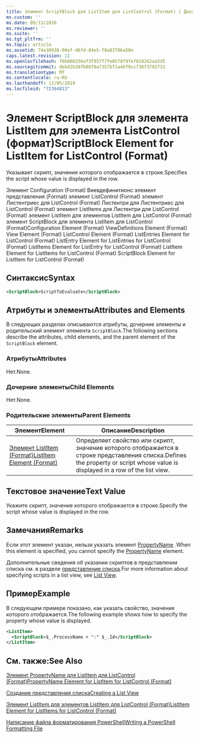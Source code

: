```yaml
---
title: Элемент ScriptBlock для ListItem для ListControl (Format) | Документация Майкрософт
ms.custom: ''
ms.date: 09/13/2016
ms.reviewer: ''
ms.suite: ''
ms.tgt_pltfrm: ''
ms.topic: article
ms.assetid: 74e30938-00ef-46fd-84e5-f0a83706a50e
caps.latest.revision: 11
ms.openlocfilehash: 76b600256af3f957f7fe0578f9fef810262aa5d5
ms.sourcegitcommit: debd2b38fb8070a7357bf1a4bf9cc736f3702f31
ms.translationtype: MT
ms.contentlocale: ru-RU
ms.lasthandoff: 12/05/2019
ms.locfileid: "72364813"
---
```

# <a name="scriptblock-element-for-listitem-for-listcontrol-format"></a><span data-ttu-id="a8123-102">Элемент ScriptBlock для элемента ListItem для элемента ListControl (формат)</span><span class="sxs-lookup"><span data-stu-id="a8123-102">ScriptBlock Element for ListItem for ListControl (Format)</span></span>

<span data-ttu-id="a8123-103">Указывает скрипт, значение которого отображается в строке.</span><span class="sxs-lookup"><span data-stu-id="a8123-103">Specifies the script whose value is displayed in the row.</span></span>

<span data-ttu-id="a8123-104">Элемент Configuration (Format) Виевдефинитионс элемент представления (Format) элемент ListControl (Format) элемент Листентриес для ListControl (Format) Листентри для Листентриес для ListControl (Format) элемент ListItems для Листентри для ListControl (Format) элемент ListItem для элементов ListItem для ListControl (Format) элемент ScriptBlock для элемента ListItem для ListControl (Format)</span><span class="sxs-lookup"><span data-stu-id="a8123-104">Configuration Element (Format) ViewDefinitions Element (Format) View Element (Format) ListControl Element (Format) ListEntries Element for ListControl (Format) ListEntry Element for ListEntries for ListControl (Format) ListItems Element for ListEntry for ListControl (Format) ListItem Element for ListItems for ListControl (Format) ScriptBlock Element for ListItem for ListControl (Format)</span></span>

## <a name="syntax"></a><span data-ttu-id="a8123-105">Синтаксис</span><span class="sxs-lookup"><span data-stu-id="a8123-105">Syntax</span></span>

```xml
<ScriptBlock>ScriptToEvaluate</ScriptBlock>
```

## <a name="attributes-and-elements"></a><span data-ttu-id="a8123-106">Атрибуты и элементы</span><span class="sxs-lookup"><span data-stu-id="a8123-106">Attributes and Elements</span></span>

<span data-ttu-id="a8123-107">В следующих разделах описываются атрибуты, дочерние элементы и родительский элемент элемента `ScriptBlock`.</span><span class="sxs-lookup"><span data-stu-id="a8123-107">The following sections describe the attributes, child elements, and the parent element of the `ScriptBlock` element.</span></span>

### <a name="attributes"></a><span data-ttu-id="a8123-108">Атрибуты</span><span class="sxs-lookup"><span data-stu-id="a8123-108">Attributes</span></span>

<span data-ttu-id="a8123-109">Нет.</span><span class="sxs-lookup"><span data-stu-id="a8123-109">None.</span></span>

### <a name="child-elements"></a><span data-ttu-id="a8123-110">Дочерние элементы</span><span class="sxs-lookup"><span data-stu-id="a8123-110">Child Elements</span></span>

<span data-ttu-id="a8123-111">Нет.</span><span class="sxs-lookup"><span data-stu-id="a8123-111">None.</span></span>

### <a name="parent-elements"></a><span data-ttu-id="a8123-112">Родительские элементы</span><span class="sxs-lookup"><span data-stu-id="a8123-112">Parent Elements</span></span>

|<span data-ttu-id="a8123-113">Элемент</span><span class="sxs-lookup"><span data-stu-id="a8123-113">Element</span></span>|<span data-ttu-id="a8123-114">Описание</span><span class="sxs-lookup"><span data-stu-id="a8123-114">Description</span></span>|
|-------------|-----------------|
|[<span data-ttu-id="a8123-115">Элемент ListItem (Format)</span><span class="sxs-lookup"><span data-stu-id="a8123-115">ListItem Element (Format)</span></span>](./listitem-element-for-listitems-for-listcontrol-format.md)|<span data-ttu-id="a8123-116">Определяет свойство или скрипт, значение которого отображается в строке представления списка.</span><span class="sxs-lookup"><span data-stu-id="a8123-116">Defines the property or script whose value is displayed in a row of the list view.</span></span>|

## <a name="text-value"></a><span data-ttu-id="a8123-117">Текстовое значение</span><span class="sxs-lookup"><span data-stu-id="a8123-117">Text Value</span></span>

<span data-ttu-id="a8123-118">Укажите скрипт, значение которого отображается в строке.</span><span class="sxs-lookup"><span data-stu-id="a8123-118">Specify the script whose value is displayed in the row.</span></span>

## <a name="remarks"></a><span data-ttu-id="a8123-119">Замечания</span><span class="sxs-lookup"><span data-stu-id="a8123-119">Remarks</span></span>

<span data-ttu-id="a8123-120">Если этот элемент указан, нельзя указать элемент [PropertyName](./propertyname-element-for-listitem-for-listcontrol-format.md) .</span><span class="sxs-lookup"><span data-stu-id="a8123-120">When this element is specified, you cannot specify the [PropertyName](./propertyname-element-for-listitem-for-listcontrol-format.md) element.</span></span>

<span data-ttu-id="a8123-121">Дополнительные сведения об указании скриптов в представлении списка см. в разделе [представление списка](./creating-a-list-view.md).</span><span class="sxs-lookup"><span data-stu-id="a8123-121">For more information about specifying scripts in a list view, see [List View](./creating-a-list-view.md).</span></span>

## <a name="example"></a><span data-ttu-id="a8123-122">Пример</span><span class="sxs-lookup"><span data-stu-id="a8123-122">Example</span></span>

<span data-ttu-id="a8123-123">В следующем примере показано, как указать свойство, значение которого отображается.</span><span class="sxs-lookup"><span data-stu-id="a8123-123">The following example shows how to specify the property whose value is displayed.</span></span>

```xml
<ListItem>
  <ScriptBlock>$_.ProcessName + ":" $_.Id</ScriptBlock>
</ListItem>

```

## <a name="see-also"></a><span data-ttu-id="a8123-124">См. также:</span><span class="sxs-lookup"><span data-stu-id="a8123-124">See Also</span></span>

[<span data-ttu-id="a8123-125">Элемент PropertyName для ListItem для ListControl (Format)</span><span class="sxs-lookup"><span data-stu-id="a8123-125">PropertyName Element for ListItem for ListControl (Format)</span></span>](./propertyname-element-for-listitem-for-listcontrol-format.md)

[<span data-ttu-id="a8123-126">Создание представления списка</span><span class="sxs-lookup"><span data-stu-id="a8123-126">Creating a List View</span></span>](./creating-a-list-view.md)

[<span data-ttu-id="a8123-127">Элемент ListItem для элементов ListItem для ListControl (Format)</span><span class="sxs-lookup"><span data-stu-id="a8123-127">ListItem Element for ListItems for ListControl (Format)</span></span>](./listitem-element-for-listitems-for-listcontrol-format.md)

[<span data-ttu-id="a8123-128">Написание файла форматирования PowerShell</span><span class="sxs-lookup"><span data-stu-id="a8123-128">Writing a PowerShell Formatting File</span></span>](./writing-a-powershell-formatting-file.md)
